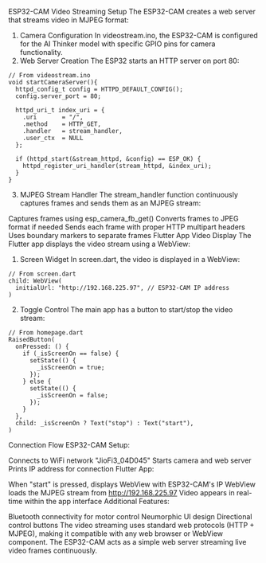 ESP32-CAM Video Streaming Setup
The ESP32-CAM creates a web server that streams video in MJPEG format:

1. Camera Configuration
   In videostream.ino, the ESP32-CAM is configured for the AI Thinker model with specific GPIO pins for camera functionality.
2. Web Server Creation
   The ESP32 starts an HTTP server on port 80:

```
// From videostream.ino
void startCameraServer(){
  httpd_config_t config = HTTPD_DEFAULT_CONFIG();
  config.server_port = 80;

  httpd_uri_t index_uri = {
    .uri       = "/",
    .method    = HTTP_GET,
    .handler   = stream_handler,
    .user_ctx  = NULL
  };
  
  if (httpd_start(&stream_httpd, &config) == ESP_OK) {
    httpd_register_uri_handler(stream_httpd, &index_uri);
  }
}
```

3. MJPEG Stream Handler
   The stream_handler function continuously captures frames and sends them as an MJPEG stream:

Captures frames using esp_camera_fb_get()
Converts frames to JPEG format if needed
Sends each frame with proper HTTP multipart headers
Uses boundary markers to separate frames
Flutter App Video Display
The Flutter app displays the video stream using a WebView:

1. Screen Widget
   In screen.dart, the video is displayed in a WebView:

```
// From screen.dart
child: WebView(
  initialUrl: "http://192.168.225.97", // ESP32-CAM IP address
)
```

2. Toggle Control
   The main app has a button to start/stop the video stream:

```
// From homepage.dart
RaisedButton(
  onPressed: () {
    if (_isScreenOn == false) {
      setState(() {
        _isScreenOn = true;
      });
    } else {
      setState(() {
        _isScreenOn = false;
      });
    }
  },
  child: _isScreenOn ? Text("stop") : Text("start"),
)
```

Connection Flow
ESP32-CAM Setup:

Connects to WiFi network "JioFi3_04D045"
Starts camera and web server
Prints IP address for connection
Flutter App:

When "start" is pressed, displays WebView with ESP32-CAM's IP
WebView loads the MJPEG stream from http://192.168.225.97
Video appears in real-time within the app interface
Additional Features:

Bluetooth connectivity for motor control
Neumorphic UI design
Directional control buttons
The video streaming uses standard web protocols (HTTP + MJPEG), making it compatible with any web browser or WebView component. The ESP32-CAM acts as a simple web server streaming live video frames continuously.
